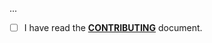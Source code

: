 <!--- Provide a general summary of your changes in the Title above -->

...

- [ ] I have read the **[CONTRIBUTING](https://github.com/owenvoke/quoter-zsh/blob/master/.github/CONTRIBUTING.md)** document.
